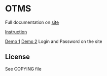 # OTMS

Full documentation on [site](http://otms-project.ru)

[Instruction](http://otms-project.ru/docs/otms.pdf)

[Demo 1](http://otms-project.ru/demo/otms/)
[Demo 2](http://otms-project.ru/demo/otmsfree/)
Login and Password on the site

## License
See COPYING file